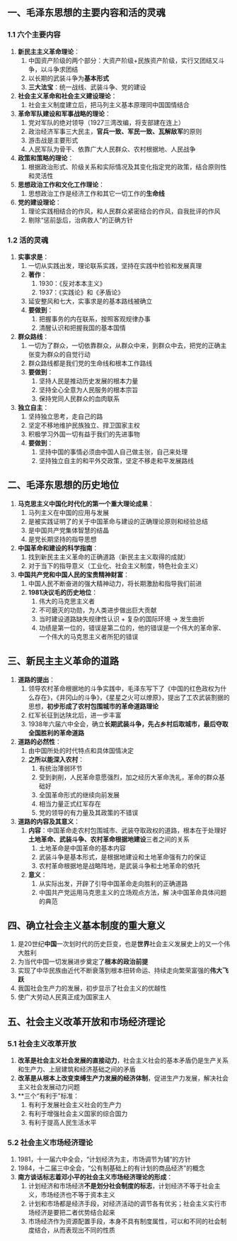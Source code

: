 ## 一、毛泽东思想的主要内容和活的灵魂

### 1.1 六个主要内容

1. **新民主主义革命理论**：
	1. 中国资产阶级的两个部分：大资产阶级+民族资产阶级，实行又团结又斗争，以斗争求团结
	2. 以长期的武装斗争为**基本形式**
	3. **三大法宝**：统一战线、武装斗争、党的建设
2. **社会主义革命和社会主义建设理论**：
	1. 社会主义制度建立后，把马列主义基本原理同中国国情结合
3. **革命军队建设和军事战略的理论**：
	1. 党对军队的绝对领导（1927三湾改编，将支部建在连上）
	2. 政治经济军事三大民主，**官兵一致、军民一致、瓦解敌军**的原则
	3. 游击战是主要形式
	4. 人民军队为骨干、依靠广大人民群众、农村根据地、人民战争
4. **政策和策略的理论**：
	1. 根据政治形式、阶级关系和实际情况及其变化指定党的政策，结合原则性和灵活性
5. **思想政治工作和文化工作理论**：
	1. 思想政治工作是经济工作和其它一切工作的**生命线**
6. **党的建设理论**：
	1. 理论实践相结合的作风，和人民群众紧密结合的作风，自我批评的作风
	2. 剔除“惩前毖后，治病救人”的正确方针

### 1.2 活的灵魂

1. **实事求是**：
	1. 一切从实践出发，理论联系实践，坚持在实践中检验和发展真理
	2. **著作**：
		1. 1930：《反对本本主义》
		2. 1937：《实践论》和《矛盾论》
	3. 延安整风和七大，实事求是的基本路线被确立
	4. **要做到**：
		1. 把握事务的内在联系，按照客观规律办事
		2. 清醒认识和把握我国的基本国情
2. **群众路线**：
	1. 一切为了群众，一切依靠群众，从群众中来，到群众中去，把党的正确主张变为群众的自觉行动
	2. 群众路线都是我们党的生命线和根本工作路线
	3. **要做到**：
		1. 坚持人民是推动历史发展的根本力量
		2. 坚持全心全意为人民服务的根本宗旨
		3. 保持党同人民群众的血肉联系
3. **独立自主**：
	1. 坚持独立思考，走自己的路
	2. 坚定不移地维护民族独立、捍卫国家主权
	3. 积极学习外国一切有益于我们的先进事物
	4. **要做到**：
		1. 坚持中国的事情必须由中国人自己做主张，自己来处理
		2. 坚持独立自主的和平外交政策，坚定不移走和平发展路线

## 二、毛泽东思想的历史地位

1. **马克思主义中国化时代化的第一个重大理论成果**：
	1. 马列主义在中国的应用与发展
	2. 是被实践证明了的关于中国革命与建设的正确理论原则和经验总结
	3. 是中国共产党集体智慧的结晶
	4. 是党长期坚持的指导思想
2. **中国革命和建设的科学指南**：
	1. 找到新民主主义革命的正确道路（新民主主义取得的成就）
	2. 对于当下的指导意义（工业化、社会主义制度，特色社会主义）
3. **中国共产党和中国人民的宝贵精神财富**：
	1. 中国人民不断奋进的强大精神动力，将长期激励和指导我们前进
	2. **1981决议毛的历史地位**：
		1. 伟大的马克思主义者
		2. 不可磨灭的功勋，为人类进步做出巨大贡献
		3. 当时建设道路缺失规律性认识 + 复杂的国际环境 -> 发生曲折
		4. 功绩是第一位的，错误是第二位的，他的错误是一个伟大的革命家、一个伟大的马克思主义者所犯的错误

## 三、新民主主义革命的道路

1. **道路的提出**：
	1. 领导农村革命根据地的斗争实践中，毛泽东写下了《中国的红色政权为什么存在》，《井冈山的斗争》，《星星之火可以燎原》，提出了工农武装割据的思想，**初步形成了农村包围城市的革命道路理论**
	2. 红军长征到达陕北后，进一步丰富
	3. 1938年六届六中全会，确立**长期武装斗争，先占乡村后取城市，最后夺取全国胜利的革命道路**
2. **道路的必然性**：
	1. 由中国所处的时代特点和具体国情决定
	2. **之所以能深入农村**：
		1. 有统治薄弱环节
		2. 受到剥削，人民革命意愿强烈，加之经历大革命洗礼，革命的群众基础好
		3. 全国革命形式的继续向前发展
		4. 相当力量正式红军存在
		5. 党的领导的有力量及其政策的不错误
3. **道路的内容及其意义**：
	1. **内容**：中国革命走农村包围城市、武装夺取政权的道路，根本在于处理好**土地革命、武装斗争、农村革命根据地建设**三者之间的关系
		1. 土地革命是中国革命的基本内容
		2. 武装斗争是基本形式，是根据地建设和土地革命强有力的保证
		3. 农村革命根据地是战略阵地，是武装斗争和土地革命的依托
	2. **意义**：
		1. 从实际出发，开辟了引导中国革命走向胜利的正确道路
		2. 中国共产党运用马克思主义的立场观点方法，解 决中国革命具体问题的典范

## 四、确立社会主义基本制度的重大意义

1. 是20世纪**中国**一次划时代的历史巨变，也是**世界**社会主义发展史上的又一个伟大胜利
2. 为当代中国一切发展进步奠定了**根本的政治前提**
3. 实现了中华民族由近代不断衰落到根本扭转命运、持续走向繁荣富强的**伟大飞跃**
4. 我国社会生产力的发展，初步显示了社会主义的优越性
5. 使广大劳动人民真正成为国家主人

## 五、社会主义改革开放和市场经济理论

### 5.1 社会主义改革开放

1. **改革是社会主义社会发展的直接动力**，社会主义社会的基本矛盾仍是生产关系和生产力、上层建筑和经济基础之间的矛盾
2. **改革是从根本上改变束缚生产力发展的经济体制**，促进生产力发展，解决社会主义社会发展动力问题
3. **三个“有利于”标准：
	1. 有利于发展社会主义社会的生产力
	2. 有利于增强社会主义国家的综合国力
	3. 有利于提高人民生活水平

### 5.2 社会主义市场经济理论

1. 1981，十一届六中全会，“计划经济为主，市场调节为辅”的方针
2. 1984，十二届三中全会，“公有制基础上的有计划的商品经济”的概念
3. **南方谈话标志着邓小平的社会主义市场经济理论的形成**：
	1. 计划经济和市场经济**不是划分社会制度的标志**，计划经济不等于社会主义，市场经济也不等于资本主义
	2. 计划和市场都是经济手段，对经济活动的调节各有优劣；社会主义实行市场经济是要把二者优势结合起来
	3. 市场经济作为资源配置手段，本身不具有制度属性，可以和不同的社会制度结合，从而表现出不同的性质

